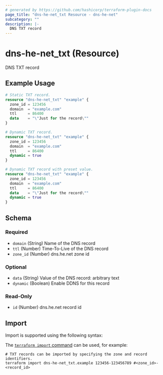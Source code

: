 ```yaml
---
# generated by https://github.com/hashicorp/terraform-plugin-docs
page_title: "dns-he-net_txt Resource - dns-he-net"
subcategory: ""
description: |-
  DNS TXT record
---
```


# dns-he-net_txt (Resource)

DNS TXT record

## Example Usage

```terraform
# Static TXT record.
resource "dns-he-net_txt" "example" {
  zone_id = 123456
  domain  = "example.com"
  ttl     = 86400
  data    = "\"Just for the record\""
}

# Dynamic TXT record.
resource "dns-he-net_txt" "example" {
  zone_id = 123456
  domain  = "example.com"
  ttl     = 86400
  dynamic = true
}

# Dynamic TXT record with preset value.
resource "dns-he-net_txt" "example" {
  zone_id = 123456
  domain  = "example.com"
  ttl     = 86400
  data    = "\"Just for the record\""
  dynamic = true
}
```

<!-- schema generated by tfplugindocs -->
## Schema

### Required

- `domain` (String) Name of the DNS record
- `ttl` (Number) Time-To-Live of the DNS record
- `zone_id` (Number) dns.he.net zone id

### Optional

- `data` (String) Value of the DNS record: arbitrary text
- `dynamic` (Boolean) Enable DDNS for this record

### Read-Only

- `id` (Number) dns.he.net record id

## Import

Import is supported using the following syntax:

The [`terraform import` command](https://developer.hashicorp.com/terraform/cli/commands/import) can be used, for example:

```shell
# TXT records can be imported by specifying the zone and record identifiers.
terraform import dns-he-net_txt.example 123456-123456789 #<zone_id>-<record_id>
```
